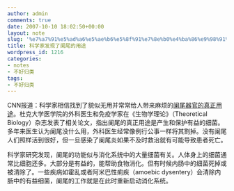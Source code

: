 ```yaml
---
author: admin
comments: true
date: 2007-10-10 18:02:50+00:00
layout: note
slug: '%e7%a7%91%e5%ad%a6%e5%ae%b6%e5%8f%91%e7%8e%b0%e4%ba%86%e9%98%91%e5%b0%be%e7%9a%84%e7%94%a8%e9%80%94'
title: 科学家发现了阑尾的用途
wordpress_id: 1216
categories:
- notes
- 不好归类
tags:
- 不好归类
---
```


CNN报道：科学家相信找到了貌似无用并常常给人带来麻烦的[阑尾器官的真正用途](http://www.cnn.com/2007/HEALTH/10/05/appendix.purpose.ap/index.html)。杜克大学医学院的外科医生和免疫学家在《生物学理论》（Theoretical Biology）杂志发表了相关论文，指出阑尾的真正用途是产生和保护有益的细菌。多年来医生认为阑尾没什么用，外科医生经常像例行公事一样将其割掉。没有阑尾人们照样活到很好，但一旦感染了阑尾炎如果不及时救治就有可能导致患者死亡。 

科学家研究发现，阑尾的功能似与消化系统中的大量细菌有关。人体身上的细菌通常比细胞还多。大部分是有益的，能帮助食物消化。但有时候内肠中的细菌死掉或被清除了。一些疾病如霍乱或者阿米巴性痢疾（amoebic dysentery）会清除内肠中的有益细菌，阑尾的工作就是在此时重新启动消化系统。
